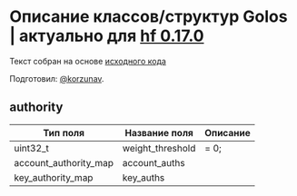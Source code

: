 # Описание классов/структур Golos | актуально для [hf 0.17.0](https://github.com/GolosChain/golos/releases/tag/v0.17.0)
Текст собран на основе [исходного кода](https://github.com/GolosChain/golos/tree/master/libraries/protocol/include/golos/protocol/authority.hpp)

Подготовил: [@korzunav](https://golos.io/@korzunav).

## authority


|Тип поля|Название поля|Описание|
|--------|-------------|--------|
|uint32_t|weight_threshold|= 0;|
|account_authority_map|account_auths||
|key_authority_map|key_auths||
